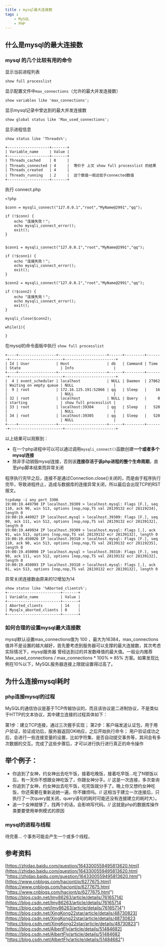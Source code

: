 ```yaml
---
title : mysql最大连接数
tags :
	- MySQL
	- PHP
---
```



## 什么是mysql的最大连接数

### mysql 的几个比较有用的命令
	
显示当前进程列表

	show full processlist
显示配置文件中`max_connections`（允许的最大并发连接数）

	show variables like 'max_connections';

显示mysql记录中曾达到的最大并发连接数

	show global status like 'Max_used_connections';

显示进程信息

	show status like 'Threads%';

	+-------------------+-------+
	| Variable_name     | Value |
	+-------------------+-------+
	| Threads_cached    | 0     |
	| Threads_connected | 4     |  等价于 上文 show full processlist 的结果
	| Threads_created   | 4     |
	| Threads_running   | 2     |  这个数值一般远低于connected数值
	+-------------------+-------+

执行 connect.php

	<?php	

	$conn = mysqli_connect("127.0.0.1","root","MyName@2991","qq");

    if (!$conn) {
        echo "连接失败！";
        echo mysqli_connect_error();
        exit();
    }


    $conn1 = mysqli_connect("127.0.0.1","root","MyName@2991","qq");

    if (!$conn1) {
        echo "连接失败！";
        echo mysqli_connect_error();
        exit();
    }

    $conn2 = mysqli_connect("127.0.0.1","root","MyName@2991","qq");

    if (!$conn2) {
        echo "连接失败！";
        echo mysqli_connect_error();
        exit();
    }

    mysqli_close($conn2);

    while(1){

    }


在mysql的命令面板中执行 `show full processlist` 

	+----+-----------------+----------------------+------+---------+-------+------------------------+-----------------------+
	| Id | User            | Host                 | db   | Command | Time  | State                  | Info                  |
	+----+-----------------+----------------------+------+---------+-------+------------------------+-----------------------+
	|  4 | event_scheduler | localhost            | NULL | Daemon  | 27862 | Waiting on empty queue | NULL                  |
	|  9 | root            | 172.16.125.191:52866 | qq   | Sleep   |    16 |                        | NULL                  |
	| 32 | root            | localhost            | NULL | Query   |     0 | starting               | show full processlist |
	| 33 | root            | localhost:39304      | qq   | Sleep   |   520 |                        | NULL                  |
	| 34 | root            | localhost:39305      | qq   | Sleep   |   520 |                        | NULL                  |
	+----+-----------------+----------------------+------+---------+-------+------------------------+-----------------------+

以上结果可以观察到：
	
- 在一个php进程中可以可以通过调用`mysqli_connect()`函数创建**一个或者多个mysql连接**
- 除非手动销毁mysql连接，否则该**连接存活于该php进程的整个生命周期**，直至php脚本结束而异常关闭

程序执行完毕之后，连接不是通过Connection.close()关闭的，而是由于程序执行完毕，导致进程终止，造成与数据库的连接异常关闭，所以最后会出现TCP的RST报文。

	tcpdump -i any port 3306
	19:00:19.449790 IP localhost.39309 > localhost.mysql: Flags [F.], seq 110, ack 90, win 513, options [nop,nop,TS val 28139132 ecr 28119234], length 0
	19:00:19.449927 IP localhost.mysql > localhost.39309: Flags [F.], seq 90, ack 111, win 512, options [nop,nop,TS val 28139132 ecr 28139132], length 0
	19:00:19.449934 IP localhost.39309 > localhost.mysql: Flags [.], ack 91, win 513, options [nop,nop,TS val 28139132 ecr 28139132], length 0
	19:00:19.450026 IP localhost.39310 > localhost.mysql: Flags [F.], seq 110, ack 90, win 513, options [nop,nop,TS val 28139132 ecr 28119235], length 0
	19:00:19.450090 IP localhost.mysql > localhost.39310: Flags [F.], seq 90, ack 111, win 512, options [nop,nop,TS val 28139132 ecr 28139132], length 0
	19:00:19.450093 IP localhost.39310 > localhost.mysql: Flags [.], ack 91, win 513, options [nop,nop,TS val 28139132 ecr 28139132], length 0

异常关闭连接数由原来的12增加为14

	show status like '%Aborted_clients%';
	+------------------------+-------+
	| Variable_name          | Value |
	+------------------------+-------+
	| Aborted_clients        | 14    |
	| Mysqlx_aborted_clients | 0     |
	+------------------------+-------+

### 如何合理的设置mysql最大连接数
	
mysql默认设置max_connections值为 100 ，最大为16384，max_connections值并不是设置的越大越好，首先要考虑到服务器可以支撑的最大连接数，其次考虑实际情况下，mysql服务器
曾经达到过的并发数峰值的最大值。一般业内推荐 Max_used_connections / max_connections * 100% ≈ 85% 方案。如果发现比例在10%以下，MySQL服务器连接上限就设置得过高了。


## 为什么连接mysql耗时

### php连接mysql的过程

MySQL的通信协议是基于TCP传输协议的，而且该协议是二进制协议，不是类似于HTTP的文本协议，其中建立连接的过程具体如下：

第1步：建立TCP连接，通过三次握手实现；
第2步：客户端发送认证包，用于用户验证，验证成功后，服务器返回OK响应，之后开始执行命令；
用户验证成功之后，会进行一些连接变量的设置，比如字符集、是否自动提交事务等，其间会有多次数据的交互。完成了这些步骤后，才可以进行执行进行真正的命令操作

举个例子：
- 
- 你追到了女神，约女神出去吃午饭，接着吃晚饭，接着吃早饭...吃了N顿饭以后，有一天你不想跟女神吃饭了，你跟女神分手。// 这是一次连接，多次查询 
- 你追到了女神，约女神出去吃午饭，吃完饭就分手了。晚上你又想约女神吃饭，你还需要在重新追她一遍，你不嫌烦吗。// 这相当于建立一次连接后，只执行了一次query就关闭，query语句的耗时可能还没有连接建立的耗时大）。
- 追一个女神就够了，找两个的话，会影响写代码。// 这就是php的数据库操作类要要使用单例模式的原因

### mysql的进程与线程

待完善...
个事务可能会产生一个或多个线程，

## 参考资料

[https://zhidao.baidu.com/question/1643300559495813620.html](https://zhidao.baidu.com/question/1643300559495813620.html "https://zhidao.baidu.com/question/1643300559495813620.html")
[https://www.cnblogs.com/haciont/p/6277675.html](https://www.cnblogs.com/haciont/p/6277675.html "https://www.cnblogs.com/haciont/p/6277675.html")
[https://blog.csdn.net/lmy86263/article/details/76165714](https://blog.csdn.net/lmy86263/article/details/76165714 "https://blog.csdn.net/lmy86263/article/details/76165714")
[https://blog.csdn.net/XingKong22star/article/details/48730823](https://blog.csdn.net/XingKong22star/article/details/48730823 "https://blog.csdn.net/XingKong22star/article/details/48730823")
[https://blog.csdn.net/AlbertFly/article/details/51484682](https://blog.csdn.net/AlbertFly/article/details/51484682 "https://blog.csdn.net/AlbertFly/article/details/51484682")